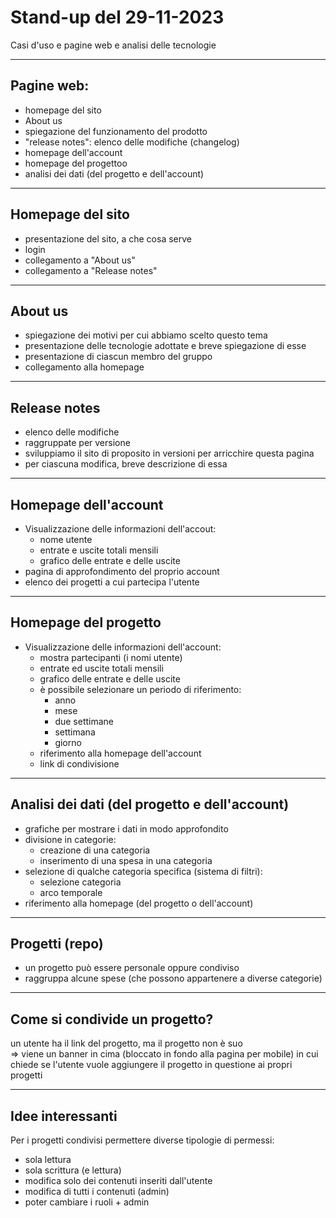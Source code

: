 # Stand-up del 29-11-2023

Casi d'uso e pagine web e analisi delle tecnologie

---

## Pagine web:
- homepage del sito
- About us
- spiegazione del funzionamento del prodotto
- "release notes": elenco delle modifiche (changelog)
- homepage dell'account
- homepage del progettoo
- analisi dei dati (del progetto e dell'account)

---

## Homepage del sito

- presentazione del sito, a che cosa serve
- login
- collegamento a "About us"
- collegamento a "Release notes"

---

## About us

- spiegazione dei motivi per cui abbiamo scelto questo tema
- presentazione delle tecnologie adottate e breve spiegazione di esse
- presentazione di ciascun membro del gruppo
- collegamento alla homepage

---

## Release notes

- elenco delle modifiche
- raggruppate per versione 
- sviluppiamo il sito di proposito in versioni per arricchire questa pagina
- per ciascuna modifica, breve descrizione di essa

<!-- https://resources.arc.net/en/articles/8233343-release-notes -->

---
## Homepage dell'account

- Visualizzazione delle informazioni dell'accout:
	- nome utente
	- entrate e uscite totali mensili
	- grafico delle entrate e delle uscite
- pagina di approfondimento del proprio account
- elenco dei progetti a cui partecipa l'utente

---

## Homepage del progetto

- Visualizzazione delle informazioni dell'account:
	- mostra partecipanti (i nomi utente)
	- entrate ed uscite totali mensili
	- grafico delle entrate e delle uscite
	- è possibile selezionare un periodo di riferimento:
		- anno
		- mese
		- due settimane
		- settimana
		- giorno
  - riferimento alla homepage dell'account
  - link di condivisione

---

## Analisi dei dati (del progetto e dell'account)

- grafiche per mostrare i dati in modo approfondito
- divisione in categorie:
	- creazione di una categoria
	- inserimento di una spesa in una categoria
- selezione di qualche categoria specifica (sistema di filtri):
	- selezione categoria
	- arco temporale
- riferimento alla homepage (del progetto o dell'account)

---

## Progetti (repo)

- un progetto può essere personale oppure condiviso
- raggruppa alcune spese (che possono appartenere a diverse categorie)

---

## Come si condivide un progetto?

un utente ha il link del progetto, ma il progetto non è suo  
=>
viene un banner in cima (bloccato in fondo alla pagina per mobile)
in cui chiede se l'utente vuole aggiungere il progetto in questione ai propri progetti

---

## Idee interessanti

Per i progetti condivisi permettere diverse tipologie di permessi:
- sola lettura
- sola scrittura (e lettura)
- modifica solo dei contenuti inseriti dall'utente
- modifica di tutti i contenuti (admin)
- poter cambiare i ruoli + admin
